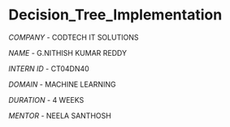# Decision_Tree_Implementation

*COMPANY* - CODTECH IT SOLUTIONS

*NAME* - G.NITHISH KUMAR REDDY

*INTERN ID* - CT04DN40

*DOMAIN* - MACHINE LEARNING

*DURATION* - 4 WEEKS

*MENTOR* - NEELA SANTHOSH
